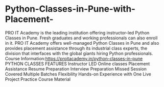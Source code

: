 # Python-Classes-in-Pune-with-Placement-

PRO IT Academy is the leading institution offering instructor-led Python Classes in Pune. Fresh graduates and working professionals can also enroll in it. PRO IT Academy offers well-managed Python Classes in Pune and also provides placement assistance through its industrial class experts, the division that interfaces with the global giants hiring Python professionals. 
Course Information:https://proitacademy.in/python-classes-in-pune
PYTHON CLASSES FEATURES
Instructor LED  Online classes
Placement Assistance
Resume Preparation
Interview Preparation
Missed Session Covered
Multiple Batches Flexibility
Hands-on Experience with One Live Project
Practice Course Material
